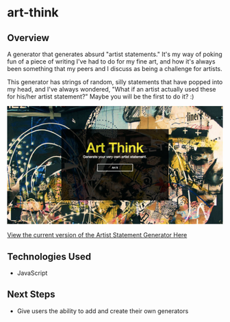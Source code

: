 # art-think

## Overview
A generator that generates absurd "artist statements." It's my way of poking fun of a piece of writing I've had to do for my fine art, and how it's always been something that my peers and I discuss as being a challenge for artists.

This generator has strings of random, silly statements that have popped into my head, and I've always wondered, "What if an artist actually used these for his/her artist statement?" Maybe you will be the first to do it? :)

[![Art Think Screenshot](/images/art-think-screenshot.jpg)](http://megancoyle.github.io/art-think/)

[View the current version of the Artist Statement Generator Here](http://megancoyle.github.io/art-think/)

## Technologies Used
* JavaScript

## Next Steps
* Give users the ability to add and create their own generators

